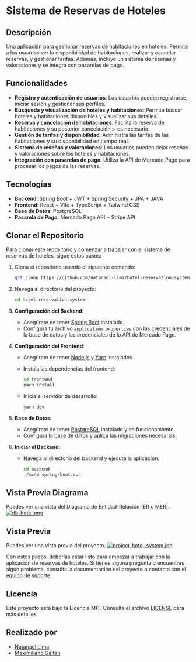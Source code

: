 # Sistema de Reservas de Hoteles

## Descripción

Una aplicación para gestionar reservas de habitaciones en hoteles. Permite a los usuarios ver la disponibilidad de habitaciones, realizar y cancelar reservas, y gestionar tarifas. Además, incluye un sistema de reseñas y valoraciones y se integra con pasarelas de pago.

## Funcionalidades

- **Registro y autenticación de usuarios**: Los usuarios pueden registrarse, iniciar sesión y gestionar sus perfiles.
- **Búsqueda y visualización de hoteles y habitaciones**: Permite buscar hoteles y habitaciones disponibles y visualizar sus detalles.
- **Reserva y cancelación de habitaciones**: Facilita la reserva de habitaciones y su posterior cancelación si es necesario.
- **Gestión de tarifas y disponibilidad**: Administra las tarifas de las habitaciones y su disponibilidad en tiempo real.
- **Sistema de reseñas y valoraciones**: Los usuarios pueden dejar reseñas y valoraciones sobre los hoteles y habitaciones.
- **Integración con pasarelas de pago**: Utiliza la API de Mercado Pago para procesar los pagos de las reservas.

## Tecnologías

- **Backend**: Spring Boot + JWT + Spring Security + JPA + JAVA
- **Frontend**: React + Vite + TypeScript + Tailwind CSS
- **Base de Datos**: PostgreSQL
- **Pasarela de Pago**: Mercado Pago API + Stripe API

## Clonar el Repositorio

Para clonar este repositorio y comenzar a trabajar con el sistema de reservas de hoteles, sigue estos pasos:

1. Clona el repositorio usando el siguiente comando:

   ```bash
   git clone https://github.com/natanael-lima/hotel-reservation-system.git
   ```

2. Navega al directorio del proyecto:

   ```bash
   cd hotel-reservation-system
   ```

3. **Configuración del Backend**:

   - Asegúrate de tener [Spring Boot](https://spring.io/projects/spring-boot) instalado.
   - Configura tu archivo `application.properties` con las credenciales de la base de datos y las credenciales de la API de Mercado Pago.

4. **Configuración del Frontend**:

   - Asegúrate de tener [Node.js](https://nodejs.org/) y [Yarn](https://classic.yarnpkg.com/) instalados.
   - Instala las dependencias del frontend:

     ```bash
     cd frontend
     yarn install
     ```

   - Inicia el servidor de desarrollo:

     ```bash
     yarn dev
     ```

5. **Base de Datos**:

   - Asegúrate de tener [PostgreSQL](https://www.postgresql.org/) instalado y en funcionamiento.
   - Configura la base de datos y aplica las migraciones necesarias.

6. **Iniciar el Backend**:

   - Navega al directorio del backend y ejecuta la aplicación:

     ```bash
     cd backend
     ./mvnw spring-boot:run
     ```
## Vista Previa Diagrama

Puedes ver una vista del Diagrama de Entidad-Relación (ER o MER). [![db-hotel.png](https://i.postimg.cc/CMbTmSvT/db-hotel.png)](https://postimg.cc/Lh4bsKKN)

## Vista Previa

Puedes ver una vista previa del proyecto. [![project-hotel-system.jpg](https://i.postimg.cc/yx8G1Czn/project-hotel-system.jpg)](https://postimg.cc/hzNsswv7)

Con estos pasos, deberías estar listo para empezar a trabajar con la aplicación de reservas de hoteles. Si tienes alguna pregunta o encuentras algún problema, consulta la documentación del proyecto o contacta con el equipo de soporte.

## Licencia

Este proyecto está bajo la Licencia MIT. Consulta el archivo [LICENSE](LICENSE) para más detalles.

## Realizado por

- [Natanael Lima](https://github.com/natanael-lima)
- [Maximiliano Gaitan](https://github.com/maxi1103)
